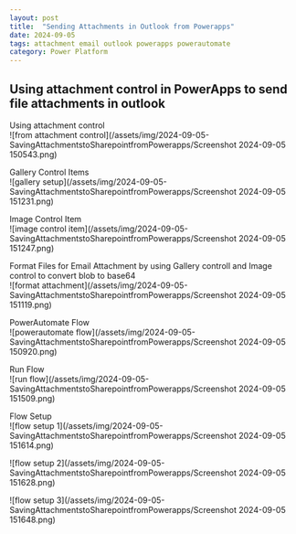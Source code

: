 ```yaml
---
layout: post
title:  "Sending Attachments in Outlook from Powerapps"
date: 2024-09-05
tags: attachment email outlook powerapps powerautomate
category: Power Platform
---
```

## Using attachment control in PowerApps to send file attachments in outlook

Using attachment control \
![from attachment control](/assets/img/2024-09-05-SavingAttachmentstoSharepointfromPowerapps/Screenshot 2024-09-05 150543.png)

Gallery Control Items \
![gallery setup](/assets/img/2024-09-05-SavingAttachmentstoSharepointfromPowerapps/Screenshot 2024-09-05 151231.png)

Image Control Item \
![image control item](/assets/img/2024-09-05-SavingAttachmentstoSharepointfromPowerapps/Screenshot 2024-09-05 151247.png)

Format Files for Email Attachment by using Gallery controll and Image control to convert blob to base64 \
![format attachment](/assets/img/2024-09-05-SavingAttachmentstoSharepointfromPowerapps/Screenshot 2024-09-05 151119.png)

PowerAutomate Flow \
![powerautomate flow](/assets/img/2024-09-05-SavingAttachmentstoSharepointfromPowerapps/Screenshot 2024-09-05 150920.png)

Run Flow \
![run flow](/assets/img/2024-09-05-SavingAttachmentstoSharepointfromPowerapps/Screenshot 2024-09-05 151509.png)

Flow Setup \
![flow setup 1](/assets/img/2024-09-05-SavingAttachmentstoSharepointfromPowerapps/Screenshot 2024-09-05 151614.png)

![flow setup 2](/assets/img/2024-09-05-SavingAttachmentstoSharepointfromPowerapps/Screenshot 2024-09-05 151628.png)

![flow setup 3](/assets/img/2024-09-05-SavingAttachmentstoSharepointfromPowerapps/Screenshot 2024-09-05 151648.png)